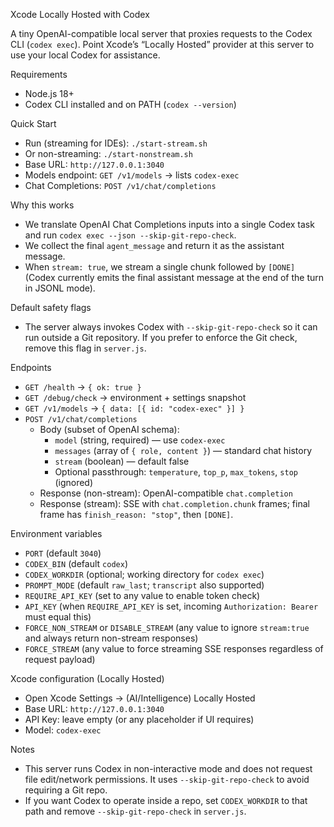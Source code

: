 Xcode Locally Hosted with Codex

A tiny OpenAI-compatible local server that proxies requests to the Codex CLI (`codex exec`). Point Xcode’s “Locally Hosted” provider at this server to use your local Codex for assistance.

Requirements
- Node.js 18+
- Codex CLI installed and on PATH (`codex --version`)

Quick Start
- Run (streaming for IDEs): `./start-stream.sh`
- Or non-streaming: `./start-nonstream.sh`
- Base URL: `http://127.0.0.1:3040`
- Models endpoint: `GET /v1/models` → lists `codex-exec`
- Chat Completions: `POST /v1/chat/completions`

Why this works
- We translate OpenAI Chat Completions inputs into a single Codex task and run `codex exec --json --skip-git-repo-check`.
- We collect the final `agent_message` and return it as the assistant message.
- When `stream: true`, we stream a single chunk followed by `[DONE]` (Codex currently emits the final assistant message at the end of the turn in JSONL mode).

Default safety flags
- The server always invokes Codex with `--skip-git-repo-check` so it can run outside a Git repository. If you prefer to enforce the Git check, remove this flag in `server.js`.

Endpoints
- `GET /health` → `{ ok: true }`
- `GET /debug/check` → environment + settings snapshot
- `GET /v1/models` → `{ data: [{ id: "codex-exec" }] }`
- `POST /v1/chat/completions`
  - Body (subset of OpenAI schema):
    - `model` (string, required) — use `codex-exec`
    - `messages` (array of `{ role, content }`) — standard chat history
    - `stream` (boolean) — default false
    - Optional passthrough: `temperature`, `top_p`, `max_tokens`, `stop` (ignored)
  - Response (non-stream): OpenAI-compatible `chat.completion`
  - Response (stream): SSE with `chat.completion.chunk` frames; final frame has `finish_reason: "stop"`, then `[DONE]`.

Environment variables
- `PORT` (default `3040`)
- `CODEX_BIN` (default `codex`)
- `CODEX_WORKDIR` (optional; working directory for `codex exec`)
- `PROMPT_MODE` (default `raw_last`; `transcript` also supported)
- `REQUIRE_API_KEY` (set to any value to enable token check)
- `API_KEY` (when `REQUIRE_API_KEY` is set, incoming `Authorization: Bearer` must equal this)
- `FORCE_NON_STREAM` or `DISABLE_STREAM` (any value to ignore `stream:true` and always return non-stream responses)
- `FORCE_STREAM` (any value to force streaming SSE responses regardless of request payload)

Xcode configuration (Locally Hosted)
- Open Xcode Settings → (AI/Intelligence) Locally Hosted
- Base URL: `http://127.0.0.1:3040`
- API Key: leave empty (or any placeholder if UI requires)
- Model: `codex-exec`

Notes
- This server runs Codex in non-interactive mode and does not request file edit/network permissions. It uses `--skip-git-repo-check` to avoid requiring a Git repo.
- If you want Codex to operate inside a repo, set `CODEX_WORKDIR` to that path and remove `--skip-git-repo-check` in `server.js`.
